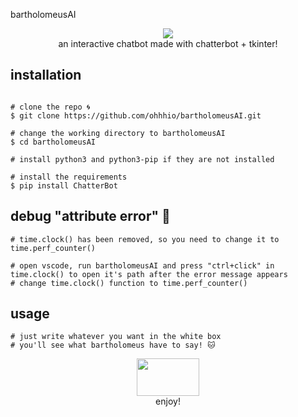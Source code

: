 <h>bartholomeusAI</h>
<p align=center>
  <img src="https://i.imgur.com/8VhDMdu.png"/>
<br>
  <span>an interactive chatbot made with chatterbot + tkinter!
  <br>
</p>
  
  ## installation

```console

# clone the repo 🌀
$ git clone https://github.com/ohhhio/bartholomeusAI.git

# change the working directory to bartholomeusAI
$ cd bartholomeusAI

# install python3 and python3-pip if they are not installed

# install the requirements 
$ pip install ChatterBot
```

  ## debug "attribute error" 👾
```console
# time.clock() has been removed, so you need to change it to time.perf_counter()

# open vscode, run bartholomeusAI and press "ctrl+click" in time.clock() to open it's path after the error message appears
# change time.clock() function to time.perf_counter()
```

  ## usage
``` 
# just write whatever you want in the white box
# you'll see what bartholomeus have to say! 🐱 
```

<p align=center>
  <img src="https://i.imgur.com/hQbeGJG.png" width="100" height="60">
<br>
  <span>enjoy!
  <br>
</p>
